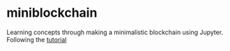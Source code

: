# miniblockchain

Learning concepts through making a minimalistic blockchain using Jupyter. Following the [tutorial](https://hackernoon.com/learn-blockchains-by-building-one-117428612f46)